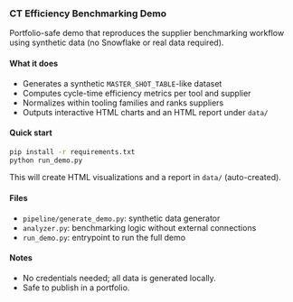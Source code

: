 ### CT Efficiency Benchmarking Demo

Portfolio-safe demo that reproduces the supplier benchmarking workflow using synthetic data (no Snowflake or real data required).

#### What it does
- Generates a synthetic `MASTER_SHOT_TABLE`-like dataset
- Computes cycle-time efficiency metrics per tool and supplier
- Normalizes within tooling families and ranks suppliers
- Outputs interactive HTML charts and an HTML report under `data/`

#### Quick start
```bash
pip install -r requirements.txt
python run_demo.py
```

This will create HTML visualizations and a report in `data/` (auto-created).

#### Files
- `pipeline/generate_demo.py`: synthetic data generator
- `analyzer.py`: benchmarking logic without external connections
- `run_demo.py`: entrypoint to run the full demo

#### Notes
- No credentials needed; all data is generated locally.
- Safe to publish in a portfolio.



